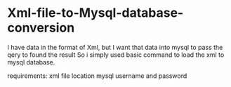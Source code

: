Xml-file-to-Mysql-database-conversion
=====================================
I have data in the format of Xml, but I want that data into mysql to pass the qery to found the result 
So i simply used basic command to load the xml to mysql database. 

requirements:
xml file location 
mysql username and password 




